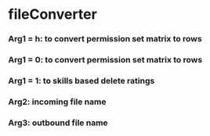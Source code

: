 # fileConverter
### Arg1 = h: to convert permission set matrix to rows
### Arg1 = 0: to convert permission set matrix to rows
### Arg1 = 1: to skills based delete ratings
### Arg2: incoming file name
### Arg3: outbound file name

